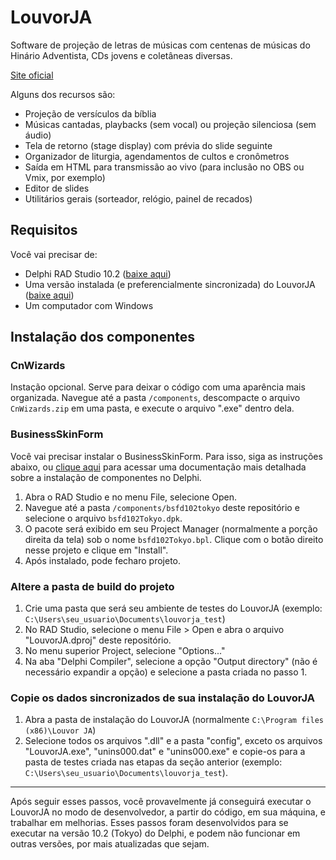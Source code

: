 # LouvorJA

Software de projeção de letras de músicas com centenas de músicas do Hinário Adventista, CDs jovens e coletâneas diversas.

[Site oficial](https://louvorja.com.br/)

Alguns dos recursos são:

- Projeção de versículos da bíblia
- Músicas cantadas, playbacks (sem vocal) ou projeção silenciosa (sem áudio)
- Tela de retorno (stage display) com prévia do slide seguinte
- Organizador de liturgia, agendamentos de cultos e cronômetros
- Saída em HTML para transmissão ao vivo (para inclusão no OBS ou Vmix, por exemplo)
- Editor de slides
- Utilitários gerais (sorteador, relógio, painel de recados)

## Requisitos

Você vai precisar de:

- Delphi RAD Studio 10.2 ([baixe aqui](https://altd.embarcadero.com/download/radstudio/10.2/delphicbuilder10_2.iso))
- Uma versão instalada (e preferencialmente sincronizada) do LouvorJA ([baixe aqui](https://louvorja.com.br/download/))
- Um computador com Windows

## Instalação dos componentes

### CnWizards

Instação opcional. Serve para deixar o código com uma aparência mais organizada. Navegue até a pasta `/components`, descompacte o arquivo `CnWizards.zip` em uma pasta, e execute o arquivo ".exe" dentro dela.

### BusinessSkinForm

Você vai precisar instalar o BusinessSkinForm. Para isso, siga as instruções abaixo, ou [clique aqui](https://delphidabbler.com/install-to-ide) para acessar uma documentação mais detalhada sobre a instalação de componentes no Delphi.

1. Abra o RAD Studio e no menu File, selecione Open.
2. Navegue até a pasta `/components/bsfd102tokyo` deste repositório e selecione o arquivo `bsfd102Tokyo.dpk`.
3. O pacote será exibido em seu Project Manager (normalmente a porção direita da tela) sob o nome `bsfd102Tokyo.bpl`. Clique com o botão direito nesse projeto e clique em "Install".
4. Após instalado, pode fecharo projeto.

### Altere a pasta de build do projeto

1. Crie uma pasta que será seu ambiente de testes do LouvorJA (exemplo: `C:\Users\seu_usuario\Documents\louvorja_test`)
2. No RAD Studio, selecione o menu File > Open e abra o arquivo "LouvorJA.dproj" deste repositório.
3. No menu superior Project, selecione "Options..."
4. Na aba "Delphi Compiler", selecione a opção "Output directory" (não é necessário expandir a opção) e selecione a pasta criada no passo 1.

### Copie os dados sincronizados de sua instalação do LouvorJA

1. Abra a pasta de instalação do LouvorJA (normalmente `C:\Program files (x86)\Louvor JA`)
2. Selecione todos os arquivos ".dll" e a pasta "config", exceto os arquivos "LouvorJA.exe", "unins000.dat" e "unins000.exe" e copie-os para a pasta de testes criada nas etapas da seção anterior (exemplo: `C:\Users\seu_usuario\Documents\louvorja_test`).

---

Após seguir esses passos, você provavelmente já conseguirá executar o LouvorJA no modo de desenvolvedor, a partir do código, em sua máquina, e trabalhar em melhorias. Esses passos foram desenvolvidos para se executar na versão 10.2 (Tokyo) do Delphi, e podem não funcionar em outras versões, por mais atualizadas que sejam.
